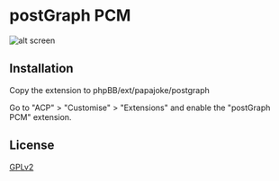 # postGraph PCM

![alt screen](https://lut.im/noTCxdKh6Z/acapture_1014_162636.png)

## Installation

Copy the extension to phpBB/ext/papajoke/postgraph

Go to "ACP" > "Customise" > "Extensions" and enable the "postGraph PCM" extension.

## License

[GPLv2](license.txt)
